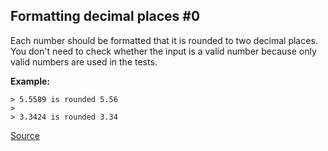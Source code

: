 ## Formatting decimal places #0

Each number should be formatted that it is rounded to two decimal places. You don't need to check whether the input is a valid number because only valid numbers are used in the tests.

**Example:**

```text
> 5.5589 is rounded 5.56   
>
> 3.3424 is rounded 3.34
```

[Source](https://www.codewars.com/kata/5641a03210e973055a00000d/train/python)